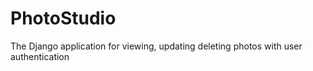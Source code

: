 # PhotoStudio
The Django application for viewing, updating deleting photos with user authentication
